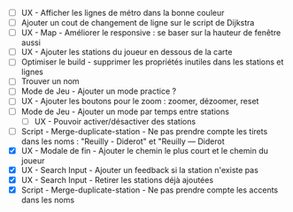 - [ ] UX - Afficher les lignes de métro dans la bonne couleur
- [ ] Ajouter un cout de changement de ligne sur le script de Dijkstra
- [ ] UX - Map - Améliorer le responsive : se baser sur la hauteur de fenêtre aussi
- [ ] UX - Ajouter les stations du joueur en dessous de la carte
- [ ] Optimiser le build - supprimer les propriétés inutiles dans les stations et lignes
- [ ] Trouver un nom
- [ ] Mode de Jeu - Ajouter un mode practice ?
- [ ] UX - Ajouter les boutons pour le zoom : zoomer, dézoomer, reset
- [ ] Mode de Jeu - Ajouter un mode par temps entre stations
  - [ ] UX - Pouvoir activer/désactiver des stations
- [ ] Script - Merge-duplicate-station - Ne pas prendre compte les tirets dans les noms : "Reuilly - Diderot" et "Reuilly — Diderot
- [x] UX - Modale de fin - Ajouter le chemin le plus court et le chemin du joueur
- [x] UX - Search Input - Ajouter un feedback si la station n'existe pas
- [x] UX - Search Input - Retirer les stations déjà ajoutées
- [x] Script - Merge-duplicate-station - Ne pas prendre compte les accents dans les noms
